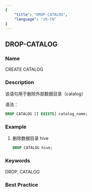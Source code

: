 ```yaml
---
{
    "title": "DROP-CATALOG",
    "language": "zh-CN"
}
---
```


<!--
Licensed to the Apache Software Foundation (ASF) under one
or more contributor license agreements.  See the NOTICE file
distributed with this work for additional information
regarding copyright ownership.  The ASF licenses this file
to you under the Apache License, Version 2.0 (the
"License"); you may not use this file except in compliance
with the License.  You may obtain a copy of the License at

  http://www.apache.org/licenses/LICENSE-2.0

Unless required by applicable law or agreed to in writing,
software distributed under the License is distributed on an
"AS IS" BASIS, WITHOUT WARRANTIES OR CONDITIONS OF ANY
KIND, either express or implied.  See the License for the
specific language governing permissions and limitations
under the License.
-->

## DROP-CATALOG

### Name

<version since="1.2">

CREATE CATALOG

</version>

### Description

该语句用于删除外部数据目录（catalog）

语法：

```sql
DROP CATALOG [I EXISTS] catalog_name;
```

### Example

1. 删除数据目录 hive

   ```sql
   DROP CATALOG hive;
   	```

### Keywords

DROP, CATALOG

### Best Practice

